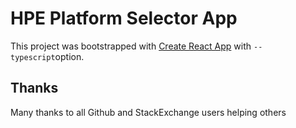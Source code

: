 HPE Platform Selector App
===========================================================================

This project was bootstrapped with [Create React App](https://github.com/facebook/create-react-app) with `--typescript`option. 

## Thanks
Many thanks to all Github and StackExchange users helping others

